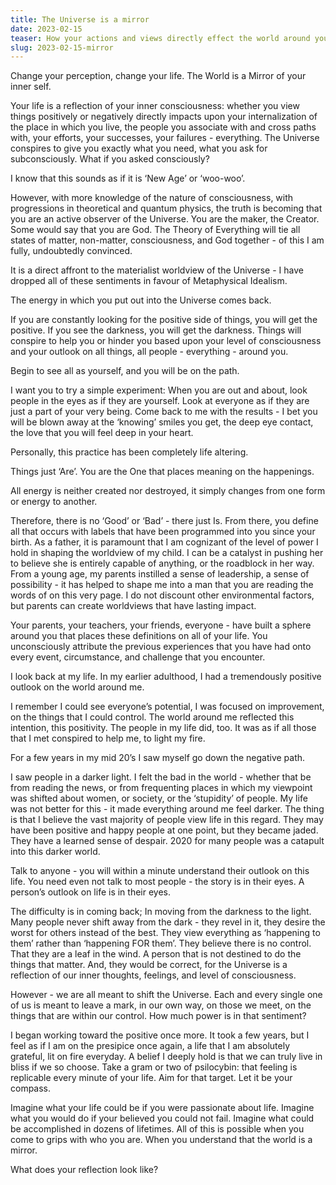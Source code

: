 ```yaml
---
title: The Universe is a mirror
date: 2023-02-15
teaser: How your actions and views directly effect the world around you
slug: 2023-02-15-mirror
---
```


Change your perception, change your life. The World is a Mirror of your inner self.

Your life is a reflection of your inner consciousness: whether you view things positively or negatively directly impacts upon your internalization of the place in which you live, the people you associate with and cross paths with, your efforts, your successes, your failures - everything. The Universe conspires to give you exactly what you need, what you ask for subconsciously. What if you asked consciously?

I know that this sounds as if it is ‘New Age’ or ‘woo-woo’.

However, with more knowledge of the nature of consciousness, with progressions in theoretical and quantum physics, the truth is becoming that you are an active observer of the Universe. You are the maker, the Creator. Some would say that you are God. The Theory of Everything will tie all states of matter, non-matter, consciousness, and God together - of this I am fully, undoubtedly convinced.

It is a direct affront to the materialist worldview of the Universe - I have dropped all of these sentiments in favour of Metaphysical Idealism.

The energy in which you put out into the Universe comes back.

If you are constantly looking for the positive side of things, you will get the positive. If you see the darkness, you will get the darkness. Things will conspire to help you or hinder you based upon your level of consciousness and your outlook on all things, all people - everything - around you.

Begin to see all as yourself, and you will be on the path.

I want you to try a simple experiment: When you are out and about, look people in the eyes as if they are yourself. Look at everyone as if they are just a part of your very being. Come back to me with the results - I bet you will be blown away at the ‘knowing’ smiles you get, the deep eye contact, the love that you will feel deep in your heart.

Personally, this practice has been completely life altering.

Things just ‘Are’. You are the One that places meaning on the happenings.

All energy is neither created nor destroyed, it simply changes from one form or energy to another.

Therefore, there is no ‘Good’ or ‘Bad’ - there just Is. From there, you define all that occurs with labels that have been programmed into you since your birth. As a father, it is paramount that I am cognizant of the level of power I hold in shaping the worldview of my child. I can be a catalyst in pushing her to believe she is entirely capable of anything, or the roadblock in her way. From a young age, my parents instilled a sense of leadership, a sense of possibility - it has helped to shape me into a man that you are reading the words of on this very page. I do not discount other environmental factors, but parents can create worldviews that have lasting impact.

Your parents, your teachers, your friends, everyone - have built a sphere around you that places these definitions on all of your life. You unconsciously attribute the previous experiences that you have had onto every event, circumstance, and challenge that you encounter.

I look back at my life. In my earlier adulthood, I had a tremendously positive outlook on the world around me.

I remember I could see everyone’s potential, I was focused on improvement, on the things that I could control. The world around me reflected this intention, this positivity. The people in my life did, too. It was as if all those that I met conspired to help me, to light my fire.

For a few years in my mid 20’s I saw myself go down the negative path.

I saw people in a darker light. I felt the bad in the world - whether that be from reading the news, or from frequenting places in which my viewpoint was shifted about women, or society, or the ‘stupidity’ of people. My life was not better for this - it made everything around me feel darker. The thing is that I believe the vast majority of people view life in this regard. They may have been positive and happy people at one point, but they became jaded. They have a learned sense of despair. 2020 for many people was a catapult into this darker world.

Talk to anyone - you will within a minute understand their outlook on this life. You need even not talk to most people - the story is in their eyes. A person’s outlook on life is in their eyes.

The difficulty is in coming back; In moving from the darkness to the light. Many people never shift away from the dark - they revel in it, they desire the worst for others instead of the best. They view everything as ‘happening to them’ rather than ‘happening FOR them’. They believe there is no control. That they are a leaf in the wind. A person that is not destined to do the things that matter. And, they would be correct, for the Universe is a reflection of our inner thoughts, feelings, and level of consciousness.

However - we are all meant to shift the Universe. Each and every single one of us is meant to leave a mark, in our own way, on those we meet, on the things that are within our control. How much power is in that sentiment?

I began working toward the positive once more. It took a few years, but I feel as if I am on the presipice once again, a life that I am absolutely grateful, lit on fire everyday. A belief I deeply hold is that we can truly live in bliss if we so choose. Take a gram or two of psilocybin: that feeling is replicable every minute of your life. Aim for that target. Let it be your compass.

Imagine what your life could be if you were passionate about life. Imagine what you would do if your believed you could not fail. Imagine what could be accomplished in dozens of lifetimes. All of this is possible when you come to grips with who you are. When you understand that the world is a mirror.

What does your reflection look like?
